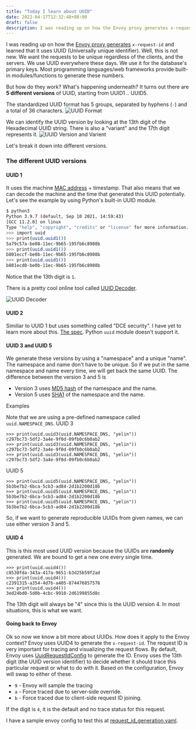 ```yaml
---
title: "Today I learn about UUID"
date: 2022-04-17T12:32:48+08:00
draft: false
description: I was reading up on how the Envoy proxy generates x-request-id and learned that it uses UUID (Universally unique identifier). Then I got curious about UUIDs.
---
```


I was reading up on how the [Envoy proxy generates](https://www.envoyproxy.io/docs/envoy/latest/configuration/http/http_conn_man/headers#config-http-conn-man-headers-x-request-id) `x-request-id` and learned that it uses UUID (Universally unique identifier).
Well, this is not new.
We want the requests to be unique regardless of the clients, and the servers. We use UUID everywhere these days. We use it for the database's primary keys. Most programming languages/web frameworks provide built-in modules/functions to generate these numbers.

But how do they work? What's happening underneath?
It turns out there are **5 different versions** of UUID, starting from UUID1 .. UUID5.

The standardized UUID format has 5 groups, separated by hyphens (`-`) and a total of 36 characters.
![UUID Format](/uuid_format.png)

We can identify the UUID version by looking at the 13th digit of the Hexadecimal UUID string.
There is also a "variant" and the 17th digit represents it.
![UUID Version and Varient](/uuid_version_and_varient.png)

Let's break it down into different versions.

### The different UUID versions

#### UUID 1

It uses the machine [MAC address](https://en.wikipedia.org/wiki/MAC_address) + timestamp. That also means that we can decode the machine and the time that generated this UUID potentially.
Let's see the example by using Python's built-in UUID module.
```bash
$ python3
Python 3.9.7 (default, Sep 10 2021, 14:59:43)
[GCC 11.2.0] on linux
Type "help", "copyright", "credits" or "license" for more information.
>>> import uuid
>>> print(uuid.uuid1())
5a79c57a-be08-11ec-9b65-195fb6c8908b
>>> print(uuid.uuid1())
b801eccf-be0b-11ec-9b65-195fb6c8908b
>>> print(uuid.uuid1())
b801ecd0-be0b-11ec-9b65-195fb6c8908b
```
Notice that the 13th digit is `1`.

There is a pretty cool online tool called [UUID Decoder](https://www.uuidtools.com/decode).

![UUID Decoder](/uuid_decoder.png)

#### UUID 2

Similiar to UUID 1 but uses something called "DCE security". I have yet to learn more about this. [The spec](https://pubs.opengroup.org/onlinepubs/9696989899/chap5.htm#tagcjh_08_02_01_01). Python `uuid` module doesn't support it.

#### UUID 3 and UUID 5

We generate these versions by using a "namespace" and a unique "name". The namespace and name don't have to be unique. So if we put in the same namespace and name every time, we will get back the same UUID.
The difference between the version 3 and 5 is
- Version 3 uses [MD5 hash](https://en.wikipedia.org/wiki/MD5) of the namespace and the name.
- Version 5 uses [SHA1](https://en.wikipedia.org/wiki/SHA-1) of the namespace and the name.

Examples

Note that we are using a pre-defined namespace called `uuid.NAMESPACE_DNS`.
UUID 3
```
>>> print(uuid.uuid3(uuid.NAMESPACE_DNS, "yelin"))
c297bc73-5df2-3a4e-9f0d-09fb0c6b0ab2
>>> print(uuid.uuid3(uuid.NAMESPACE_DNS, "yelin"))
c297bc73-5df2-3a4e-9f0d-09fb0c6b0ab2
>>> print(uuid.uuid3(uuid.NAMESPACE_DNS, "yelin"))
c297bc73-5df2-3a4e-9f0d-09fb0c6b0ab2
```

UUID 5
```
>>> print(uuid.uuid5(uuid.NAMESPACE_DNS, "yelin"))
5b3be7b2-6bca-5cb3-ad84-2d1b2200d18b
>>> print(uuid.uuid5(uuid.NAMESPACE_DNS, "yelin"))
5b3be7b2-6bca-5cb3-ad84-2d1b2200d18b
>>> print(uuid.uuid5(uuid.NAMESPACE_DNS, "yelin"))
5b3be7b2-6bca-5cb3-ad84-2d1b2200d18b
```

So, if we want to generate reproducible UUIDs from given names, we can use either version 3 and 5.

#### UUID 4

This is this most used UUID version because the UUIDs are **randomly** generated.
We are bound to get a new one every single time.
```
>>> print(uuid.uuid4())
c8530fda-343a-417a-9651-b3d25b59f2ad
>>> print(uuid.uuid4())
c2391315-a354-4d7b-a405-874476857576
>>> print(uuid.uuid4())
3ed24bd0-5d0b-4cbc-9910-2d6199855d8c
```
The 13th digit will always be "4" since this is the UUID version 4.
In most situations, this is what we want.

#### Going back to Envoy

Ok so now we know a bit more about UUIDs. How does it apply to the Envoy context?
Envoy uses UUID4 to generate the `x-request-id`. The request ID is very important for tracing and visualizing the request flows.
By default, Envoy uses [UuidRequestIdConfig](https://www.envoyproxy.io/docs/envoy/latest/api-v3/extensions/request_id/uuid/v3/uuid.proto#extensions-request-id-uuid-v3-uuidrequestidconfig) to generate the ID.
Envoy uses the 13th digit (the UUID version identifier) to decide whether it should trace this particular request or what to do with it. Based on the configuration, Envoy will swap to either of these.
- `9` - Envoy will sample the tracing
- `a` - Force traced due to server-side override.
- `b` - Force traced due to client-side request ID joining.

If the digit is `4`, it is the default and no trace status for this request.

I have a sample envoy config to test this at [request_id_generation.yaml](https://github.com/yelinaung/envoy-fundamentals-configs/blob/master/request_id_generation.yaml).
